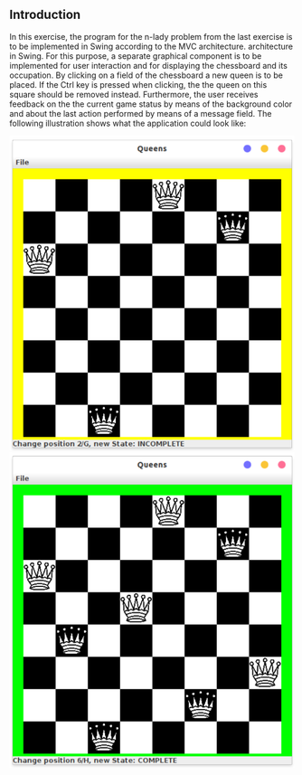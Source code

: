 ## Introduction

In this exercise, the program for the n-lady problem from the last exercise is to be implemented in Swing according to the MVC architecture.
architecture in Swing. For this purpose, a separate graphical component is to be implemented for user interaction
and for displaying the chessboard and its occupation. By clicking on a field
of the chessboard a new queen is to be placed. If the Ctrl key is pressed when clicking, the
the queen on this square should be removed instead. Furthermore, the user receives feedback on the
the current game status by means of the background color and about the last action performed by means of a
message field. The following illustration shows what the application could look like:

![alt text](https://github.com/classDana/Queens-problem/blob/main/output_results/incomplete_state.png)
![alt text](https://github.com/classDana/Queens-problem/blob/main/output_results/complete_state.png)
